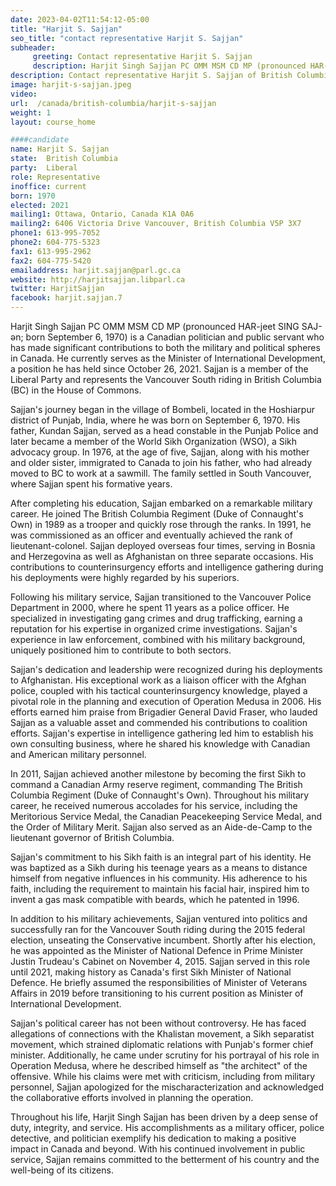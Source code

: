 ```yaml
---
date: 2023-04-02T11:54:12-05:00
title: "Harjit S. Sajjan"
seo_title: "contact representative Harjit S. Sajjan"
subheader:
     greeting: Contact representative Harjit S. Sajjan
     description: Harjit Singh Sajjan PC OMM MSM CD MP (pronounced HAR-jeet SING SAJ-ən; born September 6, 1970) is a Canadian politician and public servant who has made significant contributions to both the military and political spheres in Canada. He currently serves as the Minister of International Development, a position he has held since October 26, 2021. Sajjan is a member of the Liberal Party and represents the Vancouver South riding in British Columbia (BC) in the House of Commons.
description: Contact representative Harjit S. Sajjan of British Columbia. Contact information for Harjit S. Sajjan includes email address, phone number, and mailing address.
image: harjit-s-sajjan.jpeg
video:
url:  /canada/british-columbia/harjit-s-sajjan
weight: 1
layout: course_home

####candidate
name: Harjit S. Sajjan
state:	British Columbia
party:	Liberal
role: Representative
inoffice: current
born: 1970
elected: 2021
mailing1: Ottawa, Ontario, Canada K1A 0A6
mailing2: 6406 Victoria Drive Vancouver, British Columbia V5P 3X7
phone1: 613-995-7052
phone2: 604-775-5323
fax1: 613-995-2962
fax2: 604-775-5420
emailaddress: harjit.sajjan@parl.gc.ca
website: http://harjitsajjan.libparl.ca
twitter: HarjitSajjan
facebook: harjit.sajjan.7
---
```


Harjit Singh Sajjan PC OMM MSM CD MP (pronounced HAR-jeet SING SAJ-ən; born September 6, 1970) is a Canadian politician and public servant who has made significant contributions to both the military and political spheres in Canada. He currently serves as the Minister of International Development, a position he has held since October 26, 2021. Sajjan is a member of the Liberal Party and represents the Vancouver South riding in British Columbia (BC) in the House of Commons.

Sajjan's journey began in the village of Bombeli, located in the Hoshiarpur district of Punjab, India, where he was born on September 6, 1970. His father, Kundan Sajjan, served as a head constable in the Punjab Police and later became a member of the World Sikh Organization (WSO), a Sikh advocacy group. In 1976, at the age of five, Sajjan, along with his mother and older sister, immigrated to Canada to join his father, who had already moved to BC to work at a sawmill. The family settled in South Vancouver, where Sajjan spent his formative years.

After completing his education, Sajjan embarked on a remarkable military career. He joined The British Columbia Regiment (Duke of Connaught's Own) in 1989 as a trooper and quickly rose through the ranks. In 1991, he was commissioned as an officer and eventually achieved the rank of lieutenant-colonel. Sajjan deployed overseas four times, serving in Bosnia and Herzegovina as well as Afghanistan on three separate occasions. His contributions to counterinsurgency efforts and intelligence gathering during his deployments were highly regarded by his superiors.

Following his military service, Sajjan transitioned to the Vancouver Police Department in 2000, where he spent 11 years as a police officer. He specialized in investigating gang crimes and drug trafficking, earning a reputation for his expertise in organized crime investigations. Sajjan's experience in law enforcement, combined with his military background, uniquely positioned him to contribute to both sectors.

Sajjan's dedication and leadership were recognized during his deployments to Afghanistan. His exceptional work as a liaison officer with the Afghan police, coupled with his tactical counterinsurgency knowledge, played a pivotal role in the planning and execution of Operation Medusa in 2006. His efforts earned him praise from Brigadier General David Fraser, who lauded Sajjan as a valuable asset and commended his contributions to coalition efforts. Sajjan's expertise in intelligence gathering led him to establish his own consulting business, where he shared his knowledge with Canadian and American military personnel.

In 2011, Sajjan achieved another milestone by becoming the first Sikh to command a Canadian Army reserve regiment, commanding The British Columbia Regiment (Duke of Connaught's Own). Throughout his military career, he received numerous accolades for his service, including the Meritorious Service Medal, the Canadian Peacekeeping Service Medal, and the Order of Military Merit. Sajjan also served as an Aide-de-Camp to the lieutenant governor of British Columbia.

Sajjan's commitment to his Sikh faith is an integral part of his identity. He was baptized as a Sikh during his teenage years as a means to distance himself from negative influences in his community. His adherence to his faith, including the requirement to maintain his facial hair, inspired him to invent a gas mask compatible with beards, which he patented in 1996.

In addition to his military achievements, Sajjan ventured into politics and successfully ran for the Vancouver South riding during the 2015 federal election, unseating the Conservative incumbent. Shortly after his election, he was appointed as the Minister of National Defence in Prime Minister Justin Trudeau's Cabinet on November 4, 2015. Sajjan served in this role until 2021, making history as Canada's first Sikh Minister of National Defence. He briefly assumed the responsibilities of Minister of Veterans Affairs in 2019 before transitioning to his current position as Minister of International Development.

Sajjan's political career has not been without controversy. He has faced allegations of connections with the Khalistan movement, a Sikh separatist movement, which strained diplomatic relations with Punjab's former chief minister. Additionally, he came under scrutiny for his portrayal of his role in Operation Medusa, where he described himself as "the architect" of the offensive. While his claims were met with criticism, including from military personnel, Sajjan apologized for the mischaracterization and acknowledged the collaborative efforts involved in planning the operation.

Throughout his life, Harjit Singh Sajjan has been driven by a deep sense of duty, integrity, and service. His accomplishments as a military officer, police detective, and politician exemplify his dedication to making a positive impact in Canada and beyond. With his continued involvement in public service, Sajjan remains committed to the betterment of his country and the well-being of its citizens.
